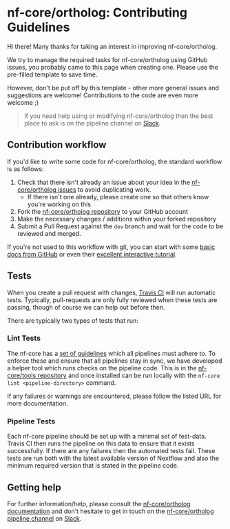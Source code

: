 # nf-core/ortholog: Contributing Guidelines

Hi there! Many thanks for taking an interest in improving nf-core/ortholog.

We try to manage the required tasks for nf-core/ortholog using GitHub issues, you probably came to this page when creating one. Please use the pre-filled template to save time.

However, don't be put off by this template - other more general issues and suggestions are welcome! Contributions to the code are even more welcome ;)

> If you need help using or modifying nf-core/ortholog then the best place to ask is on the pipeline channel on [Slack](https://nf-co.re/join/slack/).



## Contribution workflow
If you'd like to write some code for nf-core/ortholog, the standard workflow
is as follows:

1. Check that there isn't already an issue about your idea in the
   [nf-core/ortholog issues](https://github.com/nf-core/ortholog/issues) to avoid
   duplicating work.
    * If there isn't one already, please create one so that others know you're working on this
2. Fork the [nf-core/ortholog repository](https://github.com/nf-core/ortholog) to your GitHub account
3. Make the necessary changes / additions within your forked repository
4. Submit a Pull Request against the `dev` branch and wait for the code to be reviewed and merged.

If you're not used to this workflow with git, you can start with some [basic docs from GitHub](https://help.github.com/articles/fork-a-repo/) or even their [excellent interactive tutorial](https://try.github.io/).


## Tests
When you create a pull request with changes, [Travis CI](https://travis-ci.org/) will run automatic tests.
Typically, pull-requests are only fully reviewed when these tests are passing, though of course we can help out before then.

There are typically two types of tests that run:

### Lint Tests
The nf-core has a [set of guidelines](https://nf-co.re/developers/guidelines) which all pipelines must adhere to.
To enforce these and ensure that all pipelines stay in sync, we have developed a helper tool which runs checks on the pipeline code. This is in the [nf-core/tools repository](https://github.com/nf-core/tools) and once installed can be run locally with the `nf-core lint <pipeline-directory>` command.

If any failures or warnings are encountered, please follow the listed URL for more documentation.

### Pipeline Tests
Each nf-core pipeline should be set up with a minimal set of test-data.
Travis CI then runs the pipeline on this data to ensure that it exists successfully.
If there are any failures then the automated tests fail.
These tests are run both with the latest available version of Nextflow and also the minimum required version that is stated in the pipeline code.

## Getting help
For further information/help, please consult the [nf-core/ortholog documentation](https://github.com/nf-core/ortholog#documentation) and don't hesitate to get in touch on the [nf-core/ortholog pipeline channel](https://nfcore.slack.com/channels/nf-core/ortholog) on [Slack](https://nf-co.re/join/slack/).

